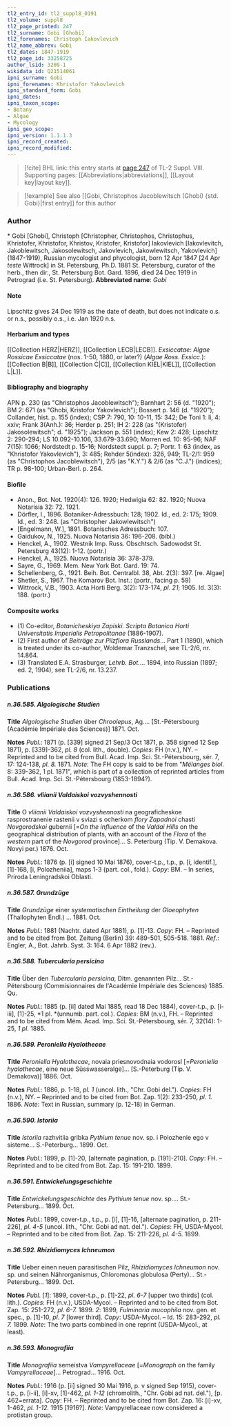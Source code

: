 ```yaml
---
tl2_entry_id: tl2_suppl8_0191
tl2_volume: suppl8
tl2_page_printed: 247
tl2_surname: Gobi [Ghobi]
tl2_forenames: Christoph Iakovlevich
tl2_name_abbrev: Gobi
tl2_dates: 1847-1919
tl2_page_id: 33258725
author_lsid: 3209-1
wikidata_id: Q21514061
ipni_surname: Gobi
ipni_forenames: Khristofor Yakovlevich
ipni_standard_form: Gobi
ipni_dates: 
ipni_taxon_scope: 
- Botany
- Algae
- Mycology
ipni_geo_scope: 
ipni_version: 1.1.1.3
ipni_record_created: 
ipni_record_modified:
---
```



> [!cite] BHL link: this entry starts at [page 247](https://www.biodiversitylibrary.org/page/33258725) of TL-2 Suppl. VIII.
> Supporting pages: [[Abbreviations|abbreviations]], [[Layout key|layout key]].

> [!example] See also [[Gobi, Christophos Jacoblewitsch (Ghobi) {std. Gobi}|first entry]] for this author

### Author

\* Gobi \[Ghobi\], Christoph \[Christopher, Christophos, Christophus, Khristofer, Khristofor, Khristov, Kristofer, Kristofor\] Iakovlevich \[Iakovlevitch, Jakoblewitsch, Jakosolewitsch, Jakovlevich, Jakowlewitsch, Yakovlevich\] (1847-1919), Russian mycologist and phycologist, born 12 Apr 1847 \[24 Apr *teste* Wittrock\] in St. Petersburg, Ph.D. 1881 St. Petersburg, curator of the herb., then dir., St. Petersburg Bot. Gard. 1896, died 24 Dec 1919 in Petrograd (i.e. St. Petersburg). 
**Abbreviated name**: *Gobi*

#### Note

Lipschitz gives 24 Dec 1919 as the date of death, but does not indicate o.s. or n.s., possibly o.s., i.e. Jan 1920 n.s.

#### Herbarium and types

[[Collection HERZ|HERZ]], [[Collection LECB|LECB]].
*Exsiccatae*: *Algae Rossicae Exsiccatae* (nos. 1-50, 1880, or later?) (*Algae Ross. Exsicc.*): [[Collection B|B]], [[Collection C|C]], [[Collection KIEL|KIEL]], [[Collection L|L]].

#### Bibliography and biography

APN p. 230 (as "Christophos Jacoblewitsch"); Barnhart 2: 56 (d. "1920"); BM 2: 671 (as "Ghobi, Kristofor Yakovlevich"); Bossert p. 146 (d. "1920"); Collander, hist. p. 155 (index); CSP 7: 790, 10: 10-11, 15: 342; De Toni 1: li, 4: xxiv; Frank 3(Anh.): 36; Herder p. 251; IH 2: 228 (as "(Kristofer) Jakosolewitsch"; d. "1925"); Jackson p. 551 (index); Kew 2: 428; Lipschitz 2: 290-294; LS 10.092-10.106, 33.679-33.690; Morren ed. 10: 95-96; NAF 7(15): 1066; Nordstedt p. 15-16; Nordstedt suppl. p. 7; Portr. 1: 63 (index, as "Khristofor Yakovlevich"), 3: 485; Rehder 5(index): 326, 949; TL-2/1: 959 (as "Christophos Jacoblewitsch"), 2/5 (as "K.Y.") & 2/6 (as "C.J.") (indices); TR p. 98-100; Urban-Berl. p. 264.

#### Biofile

- Anon., Bot. Not. 1920(4): 126. 1920; Hedwigia 62: 82. 1920; Nuova Notarisia 32: 72. 1921.
- Dörfler, I., 1896. Botaniker-Adressbuch: 128; 1902. Id., ed. 2: 175; 1909. Id., ed. 3: 248. (as "Christopher Jakowlewitsch")
- \[Engelmann, W.\], 1891. Botanisches Adressbuch: 107.
- Gaidukov, N., 1925. Nuova Notarisia 36: 196-208. (bibl.)
- Henckel, A., 1902. Westnik Imp. Russ. Obschtsch. Sadowodst St. Petersburg 43(12): 1-12. (portr.)
- Henckel, A., 1925. Nuova Notarisia 36: 378-379.
- Sayre, G., 1969. Mem. New York Bot. Gard. 19: 74.
- Schellenberg, G., 1921. Beih. Bot. Centralbl. 38, Abt. 2(3): 397. \[re. Algae\]
- Shetler, S., 1967. The Komarov Bot. Inst.: (portr., facing p. 59)
- Wittrock, V.B., 1903. Acta Horti Berg. 3(2): 173-174, *pl. 21*; 1905. Id. 3(3): 188. (portr.)

#### Composite works

- (1) Co-editor, *Botanicheskiya Zapiski. Scripta Botanica Horti Universitatis Imperialis Petropolitanae* (1886-1907).
- (2) First author of *Beiträge zur Pilzflora Russlands*... Part 1 (1890), which is treated under its co-author, Woldemar Tranzschel, see TL-2/6, nr. 14.864.
- (3) Translated E.A. Strasburger, *Lehrb. Bot.*... 1894, into Russian (1897; ed. 2, 1904), see TL-2/6, nr. 13.237.

### Publications

##### n.36.585. Algologische Studien

**Title**
*Algologische Studien* über *Chroolepus*, Ag.... \[St.-Pétersbourg (Académie Impériale des Sciences)\] 1871. Oct.

**Notes**
*Publ*.: 1871 (p. \[339\] signed 21 Sep/3 Oct 1871, p. 358 signed 12 Sep 1871), p. \[339\]-362, *pl. 8* (col. lith., double). *Copies*: FH (n.v.), NY. – Reprinted and to be cited from Bull. Acad. Imp. Sci. St.-Pétersbourg, sér. 7, 17: 124-138, *pl. 8.* 1871.
*Note*: The FH copy is said to be from "*Mélanges biol*. 8: 339-362, 1 pl. 1871", which is part of a collection of reprinted articles from Bull. Acad. Imp. Sci. St.-Pétersbourg (1853-1894?).

##### n.36.586. vliianii Valdaiskoi vozvyshennosti

**Title**
O *vliianii Valdaiskoi vozvyshennosti* na geograficheskoe rasprostranenie rastenii v sviazi s ocherkom *flory Zapadnoi* chasti *Novgorodskoi* gubernii \[=*On the influence* of the *Valdai Hills* on the geographical distribution of plants, with an account of the *Flora* of the *western* part of the *Novgorod* province\]... S. Peterburg (Tip. V. Demakova. Novyi per.) 1876. Oct.

**Notes**
*Publ*.: 1876 (p. \[i\] signed 10 Mai 1876), cover-t.p., t.p., p. \[i, identif.\], \[1\]-168, \[i, Polozheniia\], maps 1-3 (part. col., fold.). *Copy*: BM. – In series, Priroda Leningradskoi Oblasti.

##### n.36.587. Grundzüge

**Title**
*Grundzüge* einer *systematischen Eintheilung* der *Gloeophyten* (Thallophyten Endl.) ... 1881. Oct.

**Notes**
*Publ*.: 1881 (Nachtr. dated Apr 1881), p. \[1\]-13. *Copy*: FH. – Reprinted and to be cited from Bot. Zeitung (Berlin) 39: 489-501, 505-518. 1881.
*Ref*.: Engler, A., Bot. Jahrb. Syst. 3: 164. 6 Apr 1882 (rev.).

##### n.36.588. Tubercularia persicina

**Title**
Über den *Tubercularia persicina*, Ditm. genannten Pilz... St.-Pétersbourg (Commisionnaires de l'Académie Impériale des Sciences) 1885. Qu.

**Notes**
*Publ*.: 1885 (p. \[ii\] dated Mai 1885, read 18 Dec 1884), cover-t.p., p. \[i-iii\], \[1\]-25, *1 pl. *(unnumb. part. col.). *Copies*: BM (n.v.), FH. – Reprinted and to be cited from Mém. Acad. Imp. Sci. St.-Pétersbourg, sér. 7, 32(14): 1-25, *1 pl*. 1885.

##### n.36.589. Peroniella Hyalothecae

**Title**
*Peroniella Hyalothecae*, novaia priesnovodnaia vodorosl \[=*Peroniella hyalothecae*, eine neue Süsswasseralge\]... \[S.-Peterburg (Tip. V. Demakova)\] 1886. Oct.

**Notes**
*Publ*.: 1886, p. 1-18, *pl. 1* (uncol. lith., "Chr. Gobi del."). *Copies*: FH (n.v.), NY. – Reprinted and to be cited from Bot. Zap. 1(2): 233-250, *pl. 1.* 1886.
*Note*: Text in Russian, summary (p. 12-18) in German.

##### n.36.590. Istoriia

**Title**
*Istoriia* razhvitiia gribka *Pythium tenue* nov. sp. i Polozhenie ego v sisteme... S.-Peterburg... 1899. Oct.

**Notes**
*Publ*.: 1899, p. \[1\]-20, \[alternate pagination, p. \[191\]-210\]. *Copy*: FH. – Reprinted and to be cited from Bot. Zap. 15: 191-210. 1899.

##### n.36.591. Entwickelungsgeschichte

**Title**
*Entwickelungsgeschichte* des *Pythium tenue* nov. sp.... St.-Petersburg... 1899. Oct.

**Notes**
*Publ*.: 1899, cover-t.p., t.p., p. \[i\], \[1\]-16, \[alternate pagination, p. 211-226\], *pl. 4-5* (uncol. lith., "Chr. Gobi ad nat. del."). *Copies*: FH, USDA-Mycol. – Reprinted and to be cited from Bot. Zap. 15: 211-226, *pl. 4-5.* 1899.

##### n.36.592. Rhizidiomyces Ichneumon

**Title**
Ueber einen neuen parasitischen Pilz, *Rhizidiomyces Ichneumon* nov. sp. und seinen Nährorganismus, Chloromonas globulosa (Perty)... St.-Petersburg... 1899. Oct.

**Notes**
*Publ*. \[*1*\]: 1899, cover-t.p., p. \[1\]-22, *pl. 6-7* \[upper two thirds\] (col. lith.). *Copies*: FH (n.v.), USDA-Mycol. – Reprinted and to be cited from Bot. Zap. 15: 251-272, *pl. 6-7.* 1899.
*2*: 1899, *Fulminaria mucophila* nov. gen. et spec., p. \[1\]-10, *pl. 7* \[lower third\]. *Copy*: USDA-Mycol. – Id. 15: 283-292, *pl. 7.* 1899.
*Note*: The two parts combined in one reprint (USDA-Mycol., at least).

##### n.36.593. Monografiia

**Title**
*Monografiia* semeistva *Vampyrellaceae* \[=*Monograph* on the family *Vampyrellaceae*\]... Petrograd... 1916. Oct.

**Notes**
*Publ*.: 1916 (p. \[ii\] signed 30 Mai 1916, p. v signed Sep 1915), cover-t.p., p. \[i-ii\], \[i\]-xv, \[1\]-462, *pl. 1-12* (chromolith., "Chr. Gobi ad nat. del."), \[p. 462=errata\]. *Copy*: FH. – Reprinted and to be cited from Bot. Zap. 16: \[i\]-xv, 1-462, *pl. 1-12.* 1915 \[1916?\].
*Note*: Vampyrellaceae now considered a protistan group.

